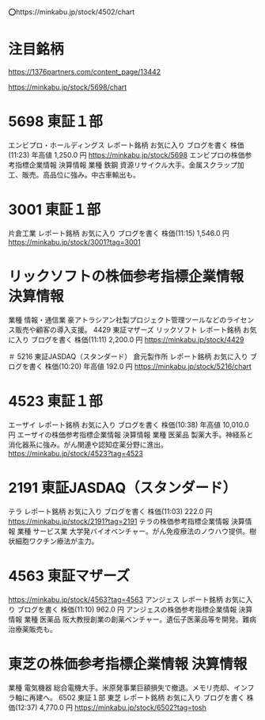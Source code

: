 ⭕️https://minkabu.jp/stock/4502/chart


# 注目銘柄
https://1376partners.com/content_page/13442


https://minkabu.jp/stock/5698/chart

# 5698  東証１部
エンビプロ・ホールディングス
レポート銘柄
お気に入り
ブログを書く
株価(11:23) 年高値
1,250.0 円
https://minkabu.jp/stock/5698
エンビプロの株価参考指標企業情報 決算情報
業種 鉄鋼
資源リサイクル大手。金属スクラップ加工、販売。高品位に強み。中古車輸出も。

# 3001  東証１部
片倉工業
レポート銘柄
お気に入り
ブログを書く
株価(11:15) 
1,546.0 円
https://minkabu.jp/stock/3001?tag=3001


# リックソフトの株価参考指標企業情報 決算情報
業種 情報・通信業
豪アトラシアン社製プロジェクト管理ツールなどのライセンス販売や顧客の導入支援。
4429  東証マザーズ
リックソフト
レポート銘柄
お気に入り
ブログを書く
株価(11:11) 
2,200.0 円
https://minkabu.jp/stock/4429

＃ 5216  東証JASDAQ（スタンダード）
倉元製作所
レポート銘柄
お気に入り
ブログを書く
株価(10:20) 年高値
192.0 円
https://minkabu.jp/stock/5216/chart


# 4523  東証１部
エーザイ
レポート銘柄
お気に入り
ブログを書く
株価(10:38) 年高値
10,010.0 円
エーザイの株価参考指標企業情報 決算情報
業種 医薬品
製薬大手。神経系と消化器系に強み。がん関連や認知症薬分野に進出。
https://minkabu.jp/stock/4523?tag=4523

# 2191  東証JASDAQ（スタンダード）
テラ
レポート銘柄
お気に入り
ブログを書く
株価(11:03) 
222.0 円
https://minkabu.jp/stock/2191?tag=2191
テラの株価参考指標企業情報 決算情報
業種 サービス業
大学発バイオベンチャー。がん免疫療法のノウハウ提供。樹状細胞ワクチン療法が主力。


# 4563  東証マザーズ
https://minkabu.jp/stock/4563?tag=4563
アンジェス
レポート銘柄
お気に入り
ブログを書く
株価(11:10) 
962.0 円
アンジェスの株価参考指標企業情報 決算情報
業種 医薬品
阪大教授創業の創薬ベンチャー。遺伝子医薬品等を開発。難病治療薬販売も。


# 東芝の株価参考指標企業情報 決算情報
業種 電気機器
総合電機大手。米原発事業巨額損失で撤退。メモリ売却、インフラ軸に再建へ。
6502  東証１部
東芝
レポート銘柄
お気に入り
ブログを書く
株価(12:37) 
4,770.0 円
https://minkabu.jp/stock/6502?tag=tosh
